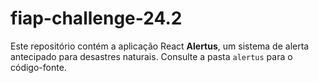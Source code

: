 # fiap-challenge-24.2

Este repositório contém a aplicação React **Alertus**, um sistema de alerta antecipado para desastres naturais.
Consulte a pasta `alertus` para o código-fonte.

